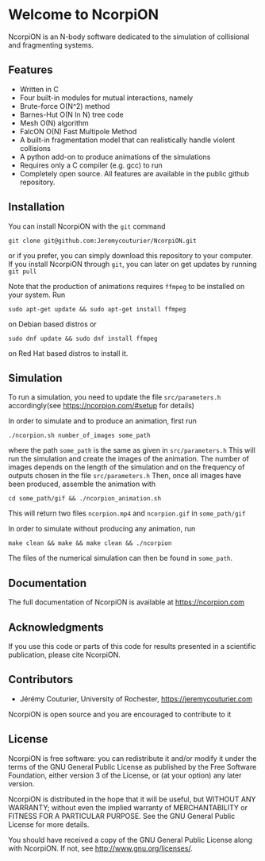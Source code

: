 # Welcome to NcorpiON

NcorpiON is an N-body software dedicated to the simulation of collisional and fragmenting systems.


## Features

- Written in C
- Four built-in modules for mutual interactions, namely
- Brute-force O(N^2) method
- Barnes-Hut O(N ln N) tree code
- Mesh O(N) algorithm
- FalcON O(N) Fast Multipole Method
- A built-in fragmentation model that can realistically handle violent collisions
- A python add-on to produce animations of the simulations
- Requires only a C compiler (e.g. gcc) to run
- Completely open source. All features are available in the public github repository.


## Installation

You can install NcorpiON with the ```git``` command

	git clone git@github.com:Jeremycouturier/NcorpiON.git
	
or if you prefer, you can simply download this repository to your computer. If you install NcorpiON through ```git```, you can later on get updates
by running ```git pull```

Note that the production of animations requires ```ffmpeg``` to be installed on your system. Run

	sudo apt-get update && sudo apt-get install ffmpeg
	
on Debian based distros or

	sudo dnf update && sudo dnf install ffmpeg
	
on Red Hat based distros to install it.


## Simulation

To run a simulation, you need to update the file ```src/parameters.h``` accordingly(see <https://ncorpion.com/#setup> for details)

In order to simulate and to produce an animation, first run

	./ncorpion.sh number_of_images some_path
	
where the path ```some_path``` is the same as given in ```src/parameters.h``` This will run the simulation and create the images of the animation.
The number of images depends on the length of the simulation and on the
frequency of outputs chosen in the file ```src/parameters.h``` Then, once all images have been produced, assemble the animation with

	cd some_path/gif && ./ncorpion_animation.sh
	
This will return two files ```ncorpion.mp4``` and ```ncorpion.gif``` in ```some_path/gif```

In order to simulate without producing any animation, run

	make clean && make && make clean && ./ncorpion
	
The files of the numerical simulation can then be found in ```some_path```.


## Documentation

The full documentation of NcorpiON is available at <https://ncorpion.com>


## Acknowledgments

If you use this code or parts of this code for results presented in a scientific publication, please cite NcorpiON.


## Contributors

- Jérémy Couturier, University of Rochester, <https://jeremycouturier.com>

NcorpiON is open source and you are encouraged to contribute to it 


## License

NcorpiON is free software: you can redistribute it and/or modify it under the terms of the GNU General Public License as published by the Free Software Foundation, either version 3 of the License, or (at your option) any later version.

NcorpiON is distributed in the hope that it will be useful, but WITHOUT ANY WARRANTY; without even the implied warranty of MERCHANTABILITY or FITNESS FOR A PARTICULAR PURPOSE.  See the GNU General Public License for more details.

You should have received a copy of the GNU General Public License along with NcorpiON.  If not, see <http://www.gnu.org/licenses/>.
